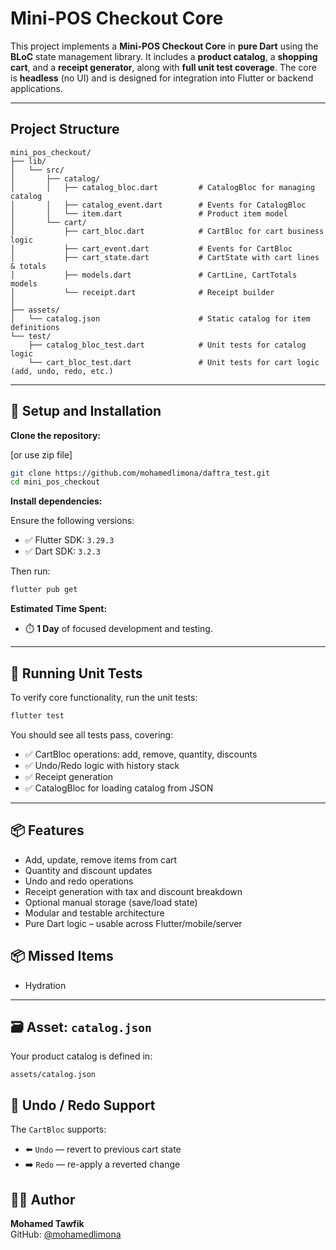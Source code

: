 # Mini-POS Checkout Core

This project implements a **Mini-POS Checkout Core** in **pure Dart** using the **BLoC** state management library. It includes a **product catalog**, a **shopping cart**, and a **receipt generator**, along with **full unit test coverage**. The core is **headless** (no UI) and is designed for integration into Flutter or backend applications.

---

## Project Structure

```
mini_pos_checkout/
├── lib/
│   └── src/
│       ├── catalog/
│       │   ├── catalog_bloc.dart         # CatalogBloc for managing catalog
│       │   ├── catalog_event.dart        # Events for CatalogBloc
│       │   └── item.dart                 # Product item model
│       └── cart/
│           ├── cart_bloc.dart            # CartBloc for cart business logic
│           ├── cart_event.dart           # Events for CartBloc
│           ├── cart_state.dart           # CartState with cart lines & totals
│           ├── models.dart               # CartLine, CartTotals models
│           └── receipt.dart              # Receipt builder
│      
├── assets/
│   └── catalog.json                      # Static catalog for item definitions
└── test/
    ├── catalog_bloc_test.dart            # Unit tests for catalog logic
    └── cart_bloc_test.dart               # Unit tests for cart logic (add, undo, redo, etc.)
```

---

## 🚀 Setup and Installation

**Clone the repository:**

[or use zip file]

```bash
git clone https://github.com/mohamedlimona/daftra_test.git
cd mini_pos_checkout
```


**Install dependencies:**

Ensure the following versions:

- ✅ Flutter SDK: `3.29.3`
- ✅ Dart SDK: `3.2.3`

Then run:

```bash
flutter pub get
```

**Estimated Time Spent:**

- ⏱️ **1 Day** of focused development and testing.

---

## 🧪 Running Unit Tests

To verify core functionality, run the unit tests:

```bash
flutter test
```

You should see all tests pass, covering:

- ✅ CartBloc operations: add, remove, quantity, discounts
- ✅ Undo/Redo logic with history stack
- ✅ Receipt generation
- ✅ CatalogBloc for loading catalog from JSON

---

## 📦 Features

-  Add, update, remove items from cart
-  Quantity and discount updates
-  Undo and redo operations
-  Receipt generation with tax and discount breakdown
-  Optional manual storage (save/load state)
-  Modular and testable architecture
-  Pure Dart logic – usable across Flutter/mobile/server



## 📦 Missed Items

- Hydration
---
 

## 🗃️ Asset: `catalog.json`

Your product catalog is defined in:

```
assets/catalog.json
```
 

## 🧠 Undo / Redo Support

The `CartBloc` supports:

- ⬅️ `Undo` — revert to previous cart state
- ➡️ `Redo` — re-apply a reverted change

  
## 👨‍💻 Author

**Mohamed Tawfik**  
GitHub: [@mohamedlimona](https://github.com/mohamedlimona)

 